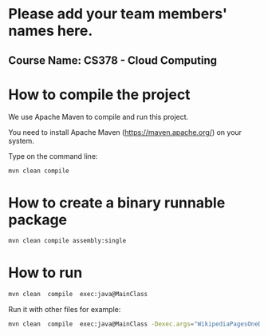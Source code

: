 # Please add your team members' names here. 



##  Course Name: CS378 - Cloud Computing 


# How to compile the project

We use Apache Maven to compile and run this project. 

You need to install Apache Maven (https://maven.apache.org/)  on your system. 

Type on the command line: 

```bash
mvn clean compile
```

# How to create a binary runnable package 


```bash
mvn clean compile assembly:single
```


# How to run 

```bash
mvn clean  compile  exec:java@MainClass
```

Run it with other files for example: 

```bash
mvn clean  compile  exec:java@MainClass -Dexec.args="WikipediaPagesOneDocPerLine.txt"
```


